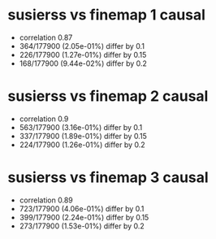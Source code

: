 # susierss vs finemap  1 causal

- correlation 0.87
- 364/177900 (2.05e-01%) differ by 0.1
- 226/177900 (1.27e-01%) differ by 0.15
- 168/177900 (9.44e-02%) differ by 0.2


# susierss vs finemap  2 causal

- correlation 0.9
- 563/177900 (3.16e-01%) differ by 0.1
- 337/177900 (1.89e-01%) differ by 0.15
- 224/177900 (1.26e-01%) differ by 0.2


# susierss vs finemap  3 causal

- correlation 0.89
- 723/177900 (4.06e-01%) differ by 0.1
- 399/177900 (2.24e-01%) differ by 0.15
- 273/177900 (1.53e-01%) differ by 0.2


